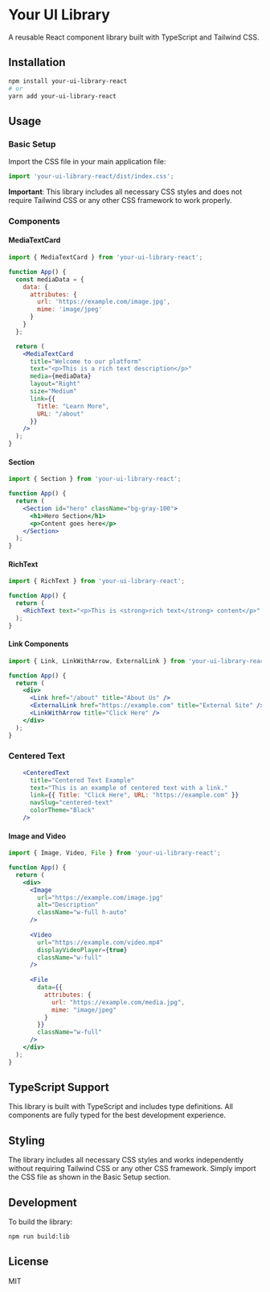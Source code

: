 # Your UI Library

A reusable React component library built with TypeScript and Tailwind CSS.

## Installation

```bash
npm install your-ui-library-react
# or
yarn add your-ui-library-react
```

## Usage

### Basic Setup

Import the CSS file in your main application file:

```javascript
import 'your-ui-library-react/dist/index.css';
```

**Important**: This library includes all necessary CSS styles and does not require Tailwind CSS or any other CSS framework to work properly.

### Components

#### MediaTextCard

```jsx
import { MediaTextCard } from 'your-ui-library-react';

function App() {
  const mediaData = {
    data: {
      attributes: {
        url: 'https://example.com/image.jpg',
        mime: 'image/jpeg'
      }
    }
  };

  return (
    <MediaTextCard
      title="Welcome to our platform"
      text="<p>This is a rich text description</p>"
      media={mediaData}
      layout="Right"
      size="Medium"
      link={{
        Title: "Learn More",
        URL: "/about"
      }}
    />
  );
}
```

#### Section

```jsx
import { Section } from 'your-ui-library-react';

function App() {
  return (
    <Section id="hero" className="bg-gray-100">
      <h1>Hero Section</h1>
      <p>Content goes here</p>
    </Section>
  );
}
```

#### RichText

```jsx
import { RichText } from 'your-ui-library-react';

function App() {
  return (
    <RichText text="<p>This is <strong>rich text</strong> content</p>" />
  );
}
```

#### Link Components

```jsx
import { Link, LinkWithArrow, ExternalLink } from 'your-ui-library-react';

function App() {
  return (
    <div>
      <Link href="/about" title="About Us" />
      <ExternalLink href="https://example.com" title="External Site" />
      <LinkWithArrow title="Click Here" />
    </div>
  );
}
```

### Centered Text

```jsx
    <CenteredText
      title="Centered Text Example"
      text="This is an example of centered text with a link."
      link={{ Title: "Click Here", URL: "https://example.com" }}
      navSlug="centered-text"
      colorTheme="Black"
    />
```

#### Image and Video

```jsx
import { Image, Video, File } from 'your-ui-library-react';

function App() {
  return (
    <div>
      <Image 
        url="https://example.com/image.jpg" 
        alt="Description" 
        className="w-full h-auto"
      />
      
      <Video 
        url="https://example.com/video.mp4" 
        displayVideoPlayer={true}
        className="w-full"
      />
      
      <File 
        data={{
          attributes: {
            url: "https://example.com/media.jpg",
            mime: "image/jpeg"
          }
        }}
        className="w-full"
      />
    </div>
  );
}
```

## TypeScript Support

This library is built with TypeScript and includes type definitions. All components are fully typed for the best development experience.

## Styling

The library includes all necessary CSS styles and works independently without requiring Tailwind CSS or any other CSS framework. Simply import the CSS file as shown in the Basic Setup section.

## Development

To build the library:

```bash
npm run build:lib
```

## License

MIT